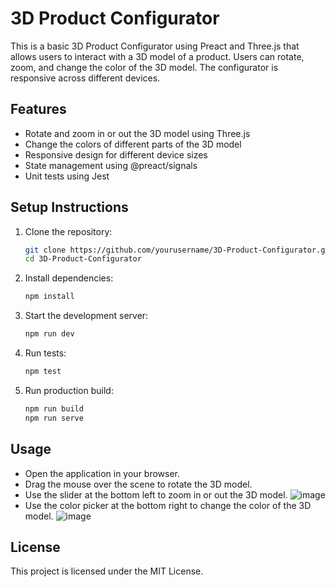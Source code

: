 # 3D Product Configurator

This is a basic 3D Product Configurator using Preact and Three.js that allows users to interact with a 3D model of a product. Users can rotate, zoom, and change the color of the 3D model. The configurator is responsive across different devices.

## Features

- Rotate and zoom in or out the 3D model using Three.js
- Change the colors of different parts of the 3D model
- Responsive design for different device sizes
- State management using @preact/signals
- Unit tests using Jest

## Setup Instructions

1. Clone the repository:

   ```bash
   git clone https://github.com/yourusername/3D-Product-Configurator.git
   cd 3D-Product-Configurator
   ```

2. Install dependencies:

   ```bash
   npm install
   ```

3. Start the development server:

   ```bash
   npm run dev
   ```

4. Run tests:

   ```bash
   npm test
   ```

5. Run production build:
   ```bash
   npm run build
   npm run serve
   ```

## Usage

- Open the application in your browser.
- Drag the mouse over the scene to rotate the 3D model.
- Use the slider at the bottom left to zoom in or out the 3D model.
  ![image](https://github.com/user-attachments/assets/2ed65d55-9e96-4b09-ae1e-cf6fc38d609a)
- Use the color picker at the bottom right to change the color of the 3D model.
  ![image](https://github.com/user-attachments/assets/f9f1130b-a566-491c-9767-0097885eebc6)


## License

This project is licensed under the MIT License.
